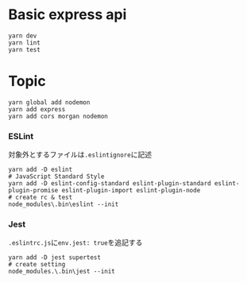 # Basic express api

```
yarn dev
yarn lint
yarn test
```

# Topic

```
yarn global add nodemon
yarn add express
yarn add cors morgan nodemon
```

### ESLint

対象外とするファイルは``.eslintignore``に記述

```
yarn add -D eslint
# JavaScript Standard Style
yarn add -D eslint-config-standard eslint-plugin-standard eslint-plugin-promise eslint-plugin-import eslint-plugin-node
# create rc & test
node_modules\.bin\eslint --init
```

### Jest

``.eslintrc.js``に``env.jest: true``を追記する

```
yarn add -D jest supertest
# create setting
node_modules.\.bin\jest --init
```
